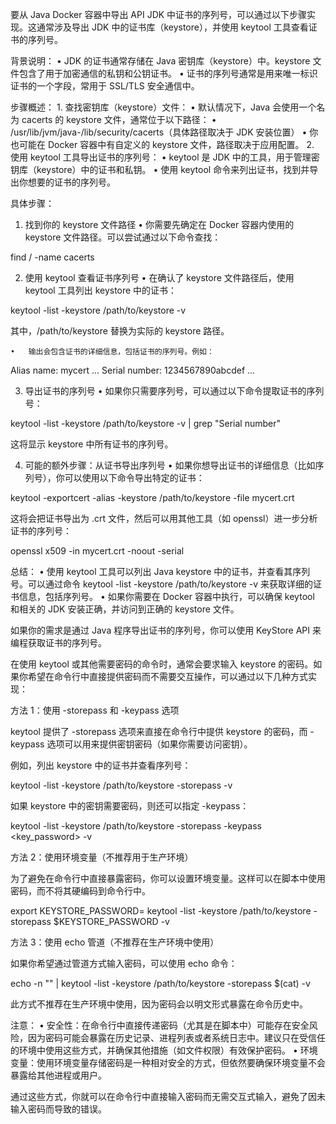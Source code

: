 要从 Java Docker 容器中导出 API JDK 中证书的序列号，可以通过以下步骤实现。这通常涉及导出 JDK 中的证书库（keystore），并使用 keytool 工具查看证书的序列号。

背景说明：
	•	JDK 的证书通常存储在 Java 密钥库（keystore）中。keystore 文件包含了用于加密通信的私钥和公钥证书。
	•	证书的序列号通常是用来唯一标识证书的一个字段，常用于 SSL/TLS 安全通信中。

步骤概述：
	1.	查找密钥库（keystore）文件：
	•	默认情况下，Java 会使用一个名为 cacerts 的 keystore 文件，通常位于以下路径：
	•	/usr/lib/jvm/java-<version>/lib/security/cacerts（具体路径取决于 JDK 安装位置）
	•	你也可能在 Docker 容器中有自定义的 keystore 文件，路径取决于应用配置。
	2.	使用 keytool 工具导出证书的序列号：
	•	keytool 是 JDK 中的工具，用于管理密钥库（keystore）中的证书和私钥。
	•	使用 keytool 命令来列出证书，找到并导出你想要的证书的序列号。

具体步骤：

1. 找到你的 keystore 文件路径
	•	你需要先确定在 Docker 容器内使用的 keystore 文件路径。可以尝试通过以下命令查找：

find / -name cacerts



2. 使用 keytool 查看证书序列号
	•	在确认了 keystore 文件路径后，使用 keytool 工具列出 keystore 中的证书：

keytool -list -keystore /path/to/keystore -v

其中，/path/to/keystore 替换为实际的 keystore 路径。

	•	输出会包含证书的详细信息，包括证书的序列号。例如：

Alias name: mycert
...
Serial number: 1234567890abcdef
...



3. 导出证书的序列号
	•	如果你只需要序列号，可以通过以下命令提取证书的序列号：

keytool -list -keystore /path/to/keystore -v | grep "Serial number"

这将显示 keystore 中所有证书的序列号。

4. 可能的额外步骤：从证书导出序列号
	•	如果你想导出证书的详细信息（比如序列号），你可以使用以下命令导出特定的证书：

keytool -exportcert -alias <alias> -keystore /path/to/keystore -file mycert.crt

这将会把证书导出为 .crt 文件，然后可以用其他工具（如 openssl）进一步分析证书的序列号：

openssl x509 -in mycert.crt -noout -serial



总结：
	•	使用 keytool 工具可以列出 Java keystore 中的证书，并查看其序列号。可以通过命令 keytool -list -keystore /path/to/keystore -v 来获取详细的证书信息，包括序列号。
	•	如果你需要在 Docker 容器中执行，可以确保 keytool 和相关的 JDK 安装正确，并访问到正确的 keystore 文件。

如果你的需求是通过 Java 程序导出证书的序列号，你可以使用 KeyStore API 来编程获取证书的序列号。



在使用 keytool 或其他需要密码的命令时，通常会要求输入 keystore 的密码。如果你希望在命令行中直接提供密码而不需要交互操作，可以通过以下几种方式实现：

方法 1：使用 -storepass 和 -keypass 选项

keytool 提供了 -storepass 选项来直接在命令行中提供 keystore 的密码，而 -keypass 选项可以用来提供密钥密码（如果你需要访问密钥）。

例如，列出 keystore 中的证书并查看序列号：

keytool -list -keystore /path/to/keystore -storepass <password> -v

如果 keystore 中的密钥需要密码，则还可以指定 -keypass：

keytool -list -keystore /path/to/keystore -storepass <password> -keypass <key_password> -v

方法 2：使用环境变量（不推荐用于生产环境）

为了避免在命令行中直接暴露密码，你可以设置环境变量。这样可以在脚本中使用密码，而不将其硬编码到命令行中。

export KEYSTORE_PASSWORD=<password>
keytool -list -keystore /path/to/keystore -storepass $KEYSTORE_PASSWORD -v

方法 3：使用 echo 管道（不推荐在生产环境中使用）

如果你希望通过管道方式输入密码，可以使用 echo 命令：

echo -n "<password>" | keytool -list -keystore /path/to/keystore -storepass $(cat) -v

此方式不推荐在生产环境中使用，因为密码会以明文形式暴露在命令历史中。

注意：
	•	安全性：在命令行中直接传递密码（尤其是在脚本中）可能存在安全风险，因为密码可能会暴露在历史记录、进程列表或者系统日志中。建议只在受信任的环境中使用这些方式，并确保其他措施（如文件权限）有效保护密码。
	•	环境变量：使用环境变量存储密码是一种相对安全的方式，但依然要确保环境变量不会暴露给其他进程或用户。

通过这些方式，你就可以在命令行中直接输入密码而无需交互式输入，避免了因未输入密码而导致的错误。